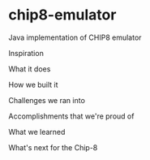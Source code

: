 # chip8-emulator
Java implementation of  CHIP8 emulator

Inspiration


What it does


How we built it


Challenges we ran into


Accomplishments that we're proud of


What we learned


What's next for the Chip-8
